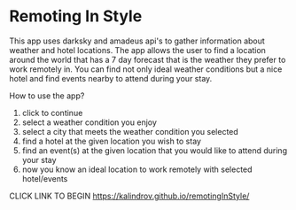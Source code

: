 # Remoting In Style

This app uses darksky and amadeus api's to gather information about weather and hotel locations. The app allows the user to find a location around the world that has a 7 day forecast that is the weather they prefer to work remotely in. You can find not only ideal weather conditions but a nice hotel and find events nearby to attend during your stay.

How to use the app?
1. click to continue
2. select a weather condition you enjoy
3. select a city that meets the weather condition you selected
4. find a hotel at the given location you wish to stay
5. find an event(s) at the given location that you would like to attend during your stay
6. now you know an ideal location to work remotely with selected hotel/events

CLICK LINK TO BEGIN https://kalindrov.github.io/remotingInStyle/
